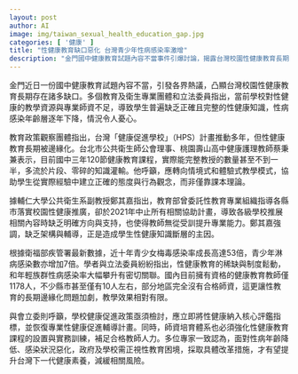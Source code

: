 ```yaml
---
layout: post
author: AI
image: img/taiwan_sexual_health_education_gap.jpg
categories: [ '健康' ]
title: "性健康教育缺口惡化 台灣青少年性病感染率激增"
description: "金門國中健康教育試題內容不當事件引爆討論，揭露台灣校園性健康教育長期邊緣化現象。專家指出教學資源、師資嚴重不足，導致學生缺乏正確性健康知識，青少女梅毒、青少年淋病感染率近年倍增。學者與立委呼籲，健康促進政策須檢討，性教育應納入評鑑指標，強化師資培訓及恢復專業輔導機制，以提升新世代健康素養，遏止性病風險持續蔓延。"
---
```

金門近日一份國中健康教育試題內容不當，引發各界熱議，凸顯台灣校園性健康教育長期存在諸多缺口。多個教育及衛生專業團體和立法委員指出，當前學校對性健康的教學資源與專業師資不足，導致學生普遍缺乏正確且完整的性健康知識，性病感染年齡層逐年下降，情況令人憂心。

教育政策觀察團體指出，台灣「健康促進學校」（HPS）計畫推動多年，但性健康教育長期被邊緣化。台北市公共衛生師公會理事、桃園壽山高中健康護理教師蔡秉兼表示，目前國中三年120節健康教育課程，實際能完整教授的數量甚至不到一半，多流於片段、零碎的知識灌輸。他呼籲，應轉向情境式和體驗式教學模式，協助學生從實際經驗中建立正確的態度與行為觀念，而非僅靠課本理論。

據輔仁大學公共衛生系副教授鄭其嘉指出，教育部曾委託性教育專業組織指導各縣市落實校園性健康推廣，卻於2021年中止所有相關協助計畫，導致各級學校推展相關內容時缺乏明確方向與支持，也使得教師無從受訓提升專業能力。鄭其嘉強調，缺乏架構與輔導，正是造成學生性健康知識斷層的主因。

根據衛福部疾管署最新數據，近十年青少女梅毒感染率成長高達53倍，青少年淋病感染數亦增加7倍。學者與立法委員紛紛指出，性健康教育的稀缺與制度鬆動，和年輕族群性病感染率大幅攀升有密切關聯。國內目前擁有資格的健康教育教師僅1178人，不少縣市甚至僅有10人左右，部分地區完全沒有合格師資，這更讓性教育的長期邊緣化問題加劇，教學效果相對有限。

與會立委則呼籲，學校健康促進政策亟須檢討，應立即將性健康納入核心評鑑指標，並恢復專業性健康促進輔導計畫。同時，師資培育體系也必須強化性健康教育課程的設置與實務訓練，補足合格教師人力。多位專家一致認為，面對性病年齡降低、感染狀況惡化，政府及學校需正視性教育困境，採取具體改革措施，才有望提升台灣下一代健康素養，減緩相關風險。